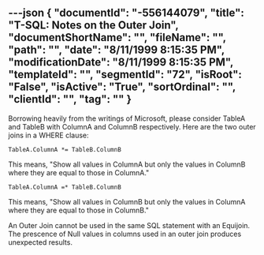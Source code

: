 ---json
{
  "documentId": "-556144079",
  "title": "T-SQL: Notes on the Outer Join",
  "documentShortName": "",
  "fileName": "",
  "path": "",
  "date": "8/11/1999 8:15:35 PM",
  "modificationDate": "8/11/1999 8:15:35 PM",
  "templateId": "",
  "segmentId": "72",
  "isRoot": "False",
  "isActive": "True",
  "sortOrdinal": "",
  "clientId": "",
  "tag": ""
}
---

Borrowing heavily from the writings of Microsoft, please consider TableA and TableB with ColumnA and ColumnB respectively. Here are the two outer joins in a WHERE clause:

    TableA.ColumnA *= TableB.ColumnB

This means, &quot;Show all values in ColumnA but only the values in ColumnB where they are equal to those in ColumnA.&quot;

    TableA.ColumnA =* TableB.ColumnB

This means, &quot;Show all values in ColumnB but only the values in ColumnA where they are equal to those in ColumnB.&quot;

An Outer Join cannot be used in the same SQL statement with an Equijoin. The prescence of Null values in columns used in an outer join produces unexpected results.
